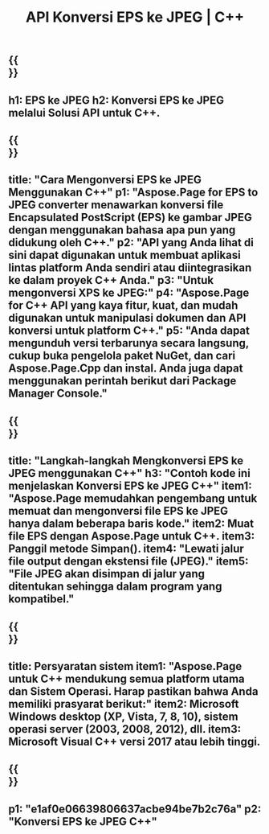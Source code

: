 ﻿---
translation: true
template: /_templates/_conversion-child-cpp.md
title: API Konversi EPS ke JPEG | C++
url: /cpp/conversion/eps-to-jpeg/
description: Konversi EPS ke JPEG disediakan oleh Aspose.Page untuk solusi C++ API. Bekerja di C++ Runtime Environment untuk Windows 32 bit, Windows 64 bit, dan Linux 64 bit.
informat: EPS
outformat: JPEG
otherformats: XPS PS
---

{{<section banner>}}
---
h1: EPS ke JPEG
h2: Konversi EPS ke JPEG melalui Solusi API untuk C++.
---

{{<section overview>}}
---
title: "Cara Mengonversi EPS ke JPEG Menggunakan C++"
p1: "Aspose.Page for EPS to JPEG converter menawarkan konversi file Encapsulated PostScript (EPS) ke gambar JPEG dengan menggunakan bahasa apa pun yang didukung oleh C++."
p2: "API yang Anda lihat di sini dapat digunakan untuk membuat aplikasi lintas platform Anda sendiri atau diintegrasikan ke dalam proyek C++ Anda."
p3: "Untuk mengonversi XPS ke JPEG:"
p4: "Aspose.Page for C++ API yang kaya fitur, kuat, dan mudah digunakan untuk manipulasi dokumen dan API konversi untuk platform C++."
p5: "Anda dapat mengunduh versi terbarunya secara langsung, cukup buka pengelola paket NuGet, dan cari Aspose.Page.Cpp dan instal. Anda juga dapat menggunakan perintah berikut dari Package Manager Console."
---

{{<section feature1>}}
---
title: "Langkah-langkah Mengkonversi EPS ke JPEG menggunakan C++"
h3: "Contoh kode ini menjelaskan Konversi EPS ke JPEG C++"
item1: "Aspose.Page memudahkan pengembang untuk memuat dan mengonversi file EPS ke JPEG hanya dalam beberapa baris kode."
item2: Muat file EPS dengan Aspose.Page untuk C++.
item3: Panggil metode Simpan().
item4: "Lewati jalur file output dengan ekstensi file (JPEG)."
item5: "File JPEG akan disimpan di jalur yang ditentukan sehingga dalam program yang kompatibel."
---

{{<section feature2>}}
---
title: Persyaratan sistem
item1: "Aspose.Page untuk C++ mendukung semua platform utama dan Sistem Operasi. Harap pastikan bahwa Anda memiliki prasyarat berikut:"
item2: Microsoft Windows desktop (XP, Vista, 7, 8, 10), sistem operasi server (2003, 2008, 2012), dll.
item3: Microsoft Visual C++ versi 2017 atau lebih tinggi.
---

{{<section gist>}}
---
p1: "e1af0e06639806637acbe94be7b2c76a"
p2: "Konversi EPS ke JPEG C++"
---
